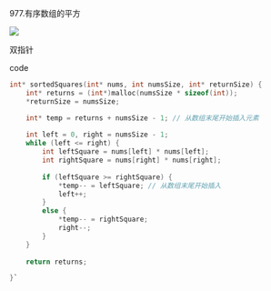 977.有序数组的平方

![](https://lalala1502.oss-cn-beijing.aliyuncs.com/%E5%B1%8F%E5%B9%95%E6%88%AA%E5%9B%BE%202024-04-13%20234240.png)

双指针

code

```c
int* sortedSquares(int* nums, int numsSize, int* returnSize) {
    int* returns = (int*)malloc(numsSize * sizeof(int));
    *returnSize = numsSize;

    int* temp = returns + numsSize - 1; // 从数组末尾开始插入元素
    
    int left = 0, right = numsSize - 1;
    while (left <= right) {
        int leftSquare = nums[left] * nums[left];
        int rightSquare = nums[right] * nums[right];
    
        if (leftSquare >= rightSquare) {
            *temp-- = leftSquare; // 从数组末尾开始插入
            left++;
        }
        else {
            *temp-- = rightSquare;
            right--;
        }
    }
    
    return returns;

}`
```

